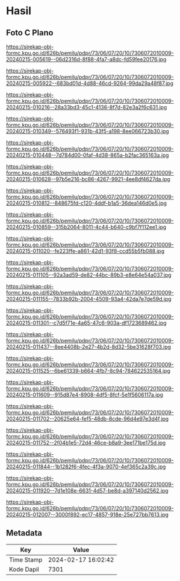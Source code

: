 # Hasil

## Foto C Plano

https://sirekap-obj-formc.kpu.go.id/626b/pemilu/pdpr/73/06/07/20/10/7306072010009-20240215-005619--06d2316d-8f88-4fa7-a8dc-fd59fee20176.jpg

https://sirekap-obj-formc.kpu.go.id/626b/pemilu/pdpr/73/06/07/20/10/7306072010009-20240215-005922--683bd01d-4d88-46cd-9264-99da29a48f87.jpg

https://sirekap-obj-formc.kpu.go.id/626b/pemilu/pdpr/73/06/07/20/10/7306072010009-20240215-010216--28a33bd3-45c1-4136-8f7d-82e3a2f6c631.jpg

https://sirekap-obj-formc.kpu.go.id/626b/pemilu/pdpr/73/06/07/20/10/7306072010009-20240215-010349--576493f1-931b-43f5-a198-8ee066723b30.jpg

https://sirekap-obj-formc.kpu.go.id/626b/pemilu/pdpr/73/06/07/20/10/7306072010009-20240215-010448--7d784d00-0faf-4d38-865a-b2fac365163a.jpg

https://sirekap-obj-formc.kpu.go.id/626b/pemilu/pdpr/73/06/07/20/10/7306072010009-20240215-010628--97b5e216-bc86-4267-9921-4ee8df4627da.jpg

https://sirekap-obj-formc.kpu.go.id/626b/pemilu/pdpr/73/06/07/20/10/7306072010009-20240215-010812--848675fd-c120-4ddf-b1a5-36dea146d0e5.jpg

https://sirekap-obj-formc.kpu.go.id/626b/pemilu/pdpr/73/06/07/20/10/7306072010009-20240215-010859--315b2064-8011-4c44-b640-c9bf7f112ee1.jpg

https://sirekap-obj-formc.kpu.go.id/626b/pemilu/pdpr/73/06/07/20/10/7306072010009-20240215-011020--fe223ffe-a861-42d1-93f8-ccd55b5fb088.jpg

https://sirekap-obj-formc.kpu.go.id/626b/pemilu/pdpr/73/06/07/20/10/7306072010009-20240215-011105--92a3ad59-de82-44bc-89b3-e8e64e54a037.jpg

https://sirekap-obj-formc.kpu.go.id/626b/pemilu/pdpr/73/06/07/20/10/7306072010009-20240215-011155--7833b92b-2004-4509-93a4-42da7e7de59d.jpg

https://sirekap-obj-formc.kpu.go.id/626b/pemilu/pdpr/73/06/07/20/10/7306072010009-20240215-011301--c7d5f71e-4a65-47c6-903a-df1723689462.jpg

https://sirekap-obj-formc.kpu.go.id/626b/pemilu/pdpr/73/06/07/20/10/7306072010009-20240215-011437--8ee4408b-2e27-4b2d-8d32-5be31628f703.jpg

https://sirekap-obj-formc.kpu.go.id/626b/pemilu/pdpr/73/06/07/20/10/7306072010009-20240215-011525--6be61339-b664-4fb7-8c94-784622535164.jpg

https://sirekap-obj-formc.kpu.go.id/626b/pemilu/pdpr/73/06/07/20/10/7306072010009-20240215-011609--915d87e4-8908-4df5-8fcf-5e1f5606117a.jpg

https://sirekap-obj-formc.kpu.go.id/626b/pemilu/pdpr/73/06/07/20/10/7306072010009-20240215-011702--20625e64-fef5-48db-8cde-96d4e97e3d4f.jpg

https://sirekap-obj-formc.kpu.go.id/626b/pemilu/pdpr/73/06/07/20/10/7306072010009-20240215-011752--2f04b1e5-72d4-46ce-b8a9-3ee171be175d.jpg

https://sirekap-obj-formc.kpu.go.id/626b/pemilu/pdpr/73/06/07/20/10/7306072010009-20240215-011844--1b1282f6-4fec-4f3a-9070-4ef365c2a39c.jpg

https://sirekap-obj-formc.kpu.go.id/626b/pemilu/pdpr/73/06/07/20/10/7306072010009-20240215-011920--7d1e108e-6631-4d57-be8d-a397140d2562.jpg

https://sirekap-obj-formc.kpu.go.id/626b/pemilu/pdpr/73/06/07/20/10/7306072010009-20240215-012007--3000f892-ec17-4857-918e-25e727bb7613.jpg


## Metadata

| Key        | Value               |
| ---------- | ------------------- |
| Time Stamp | 2024-02-17 16:02:42 |
| Kode Dapil | 7301                |



